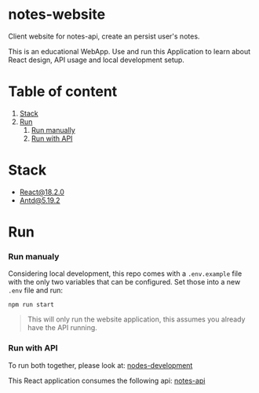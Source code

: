 # notes-website
Client website for notes-api, create an persist user's notes.

This is an educational WebApp.
Use and run this Application to learn about React design, API usage and local development setup.

# Table of content
1. [Stack](#stack)
2. [Run](#run)
    1. [Run manually](#run-manually)
    2. [Run with API](#run-with-api)

# Stack
- React@18.2.0
- Antd@5.19.2

# Run

### Run manualy
Considering local development, this repo comes with a `.env.example` file with the only two variables that can be configured.
Set those into a new `.env` file and run:
```
npm run start
```
> This will only run the website application, this assumes you already have the API running.
### Run with API
To run both together, please look at: [nodes-development](https://github.com/OtmaroE/notes-development)

This React application consumes the following api: [notes-api](https://github.com/OtmaroE/notes-api)
